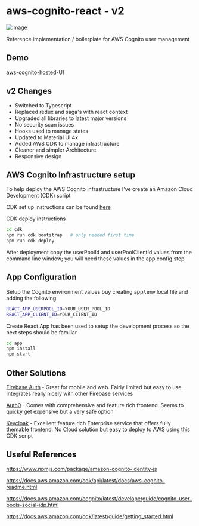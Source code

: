 # aws-cognito-react - v2
![image](https://user-images.githubusercontent.com/3223329/156154180-9d54909f-6a14-4714-8865-007a7f6c489f.png)

Reference implementation / boilerplate for AWS Cognito user management

## Demo

[aws-cognito-hosted-UI](https://demoappurlflagship.auth.ap-northeast-1.amazoncognito.com/login?client_id=2bd9p8t8u5bca3g0bot73v6p14&response_type=code&scope=aws.cognito.signin.user.admin+email+openid+phone+profile&redirect_uri=https://www.example.com/cb)

## v2 Changes

- Switched to Typescript
- Replaced redux and saga's with react context
- Upgraded all libraries to latest major versions
- No security scan issues
- Hooks used to manage states
- Updated to Material UI 4x
- Added AWS CDK to manage infrastructure
- Cleaner and simpler Architecture
- Responsive design

## AWS Cognito Infrastructure setup

To help deploy the AWS Cognito infrastructure I've create an Amazon Cloud Development (CDK) script

CDK set up instructions can be found [here](https://docs.aws.amazon.com/cdk/latest/guide/cli.html)

CDK deploy instructions

```bash
cd cdk
npm run cdk bootstrap   # only needed first time
npm run cdk deploy
```

After deployment copy the userPoolId and userPoolClientId values from the command line window; you will need these values in the app config step

## App Configuration

Setup the Cognito environment values buy creating app/.env.local file and adding the following

```bash
REACT_APP_USERPOOL_ID=YOUR_USER_POOL_ID
REACT_APP_CLIENT_ID=YOUR_CLIENT_ID
```

Create React App has been used to setup the development process so the next steps should be familiar

```bash
cd app
npm install
npm start
```

## Other Solutions

[Firebase Auth](https://firebase.google.com/products/auth?gclid=Cj0KCQiAtqL-BRC0ARIsAF4K3WFgWD7NC4y4eJfdGZg68t4ovEoqpGrqWWk2kj1_htu5e2844DCBKVoaAhl_EALw_wcB) - Great for mobile and web. Fairly limited but easy to use. Integrates really nicely with other Firebase services

[Auth0](https://auth0.com/) - Comes with comprehensive and feature rich frontend. Seems to quicky get expensive but a very safe option

[Keycloak](https://www.keycloak.org/) - Excellent feature rich Enterprise service that offers fully themable frontend. No Cloud solution but easy to deploy to AWS using [this](https://github.com/dbroadhurst/aws-cdk-fargate-keycloak) CDK script

## Useful References

<https://www.npmjs.com/package/amazon-cognito-identity-js>

<https://docs.aws.amazon.com/cdk/api/latest/docs/aws-cognito-readme.html>

<https://docs.aws.amazon.com/cognito/latest/developerguide/cognito-user-pools-social-idp.html>

<https://docs.aws.amazon.com/cdk/latest/guide/getting_started.html>
